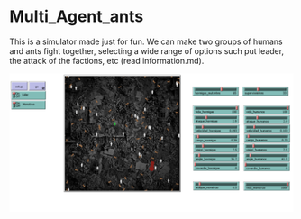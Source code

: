 # Multi_Agent_ants 

This is a simulator made just for fun. We can make two groups of humans and ants fight together, 
selecting a wide range of options such put leader, the attack of the factions, etc (read information.md).



![My Figure](ants.png)